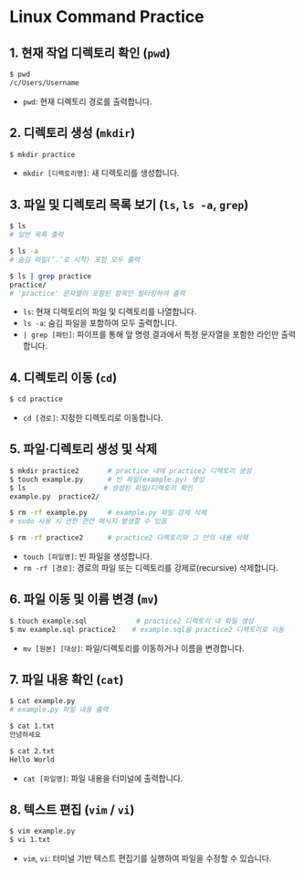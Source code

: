 # Linux Command Practice

## 1. 현재 작업 디렉토리 확인 (`pwd`)
```bash
$ pwd
/c/Users/Username
```
- `pwd`: 현재 디렉토리 경로를 출력합니다.

## 2. 디렉토리 생성 (`mkdir`)
```bash
$ mkdir practice
```
- `mkdir [디렉토리명]`: 새 디렉토리를 생성합니다.

## 3. 파일 및 디렉토리 목록 보기 (`ls`, `ls -a`, `grep`)
```bash
$ ls
# 일반 목록 출력

$ ls -a
# 숨김 파일(‘.’로 시작) 포함 모두 출력

$ ls | grep practice
practice/
# 'practice' 문자열이 포함된 항목만 필터링하여 출력
```
- `ls`: 현재 디렉토리의 파일 및 디렉토리를 나열합니다.
- `ls -a`: 숨김 파일을 포함하여 모두 출력합니다.
- `| grep [패턴]`: 파이프를 통해 앞 명령 결과에서 특정 문자열을 포함한 라인만 출력합니다.

## 4. 디렉토리 이동 (`cd`)
```bash
$ cd practice
```
- `cd [경로]`: 지정한 디렉토리로 이동합니다.

## 5. 파일·디렉토리 생성 및 삭제
```bash
$ mkdir practice2       # practice 내에 practice2 디렉토리 생성
$ touch example.py      # 빈 파일(example.py) 생성
$ ls                   # 생성된 파일/디렉토리 확인
example.py  practice2/

$ rm -rf example.py     # example.py 파일 강제 삭제
# sudo 사용 시 권한 관련 메시지 발생할 수 있음

$ rm -rf practice2      # practice2 디렉토리와 그 안의 내용 삭제
```
- `touch [파일명]`: 빈 파일을 생성합니다.
- `rm -rf [경로]`: 경로의 파일 또는 디렉토리를 강제로(recursive) 삭제합니다.

## 6. 파일 이동 및 이름 변경 (`mv`)
```bash
$ touch example.sql            # practice2 디렉토리 내 파일 생성
$ mv example.sql practice2    # example.sql을 practice2 디렉토리로 이동
```
- `mv [원본] [대상]`: 파일/디렉토리를 이동하거나 이름을 변경합니다.

## 7. 파일 내용 확인 (`cat`)
```bash
$ cat example.py
# example.py 파일 내용 출력

$ cat 1.txt
안녕하세요

$ cat 2.txt
Hello World
```
- `cat [파일명]`: 파일 내용을 터미널에 출력합니다.

## 8. 텍스트 편집 (`vim` / `vi`)
```bash
$ vim example.py
$ vi 1.txt
```
- `vim`, `vi`: 터미널 기반 텍스트 편집기를 실행하여 파일을 수정할 수 있습니다.